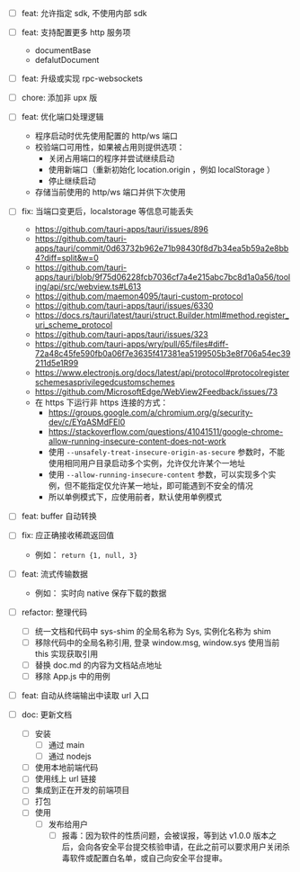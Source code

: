 
- [ ] feat: 允许指定 sdk, 不使用内部 sdk
- [ ] feat: 支持配置更多 http 服务项
  - documentBase
  - defalutDocument
- [ ] feat: 升级或实现 rpc-websockets
- [ ] chore: 添加非 upx 版
- [ ] feat: 优化端口处理逻辑
  - 程序启动时优先使用配置的 http/ws 端口
  - 校验端口可用性，如果被占用则提供选项：
    - 关闭占用端口的程序并尝试继续启动
    - 使用新端口（重新初始化 location.origin ，例如 localStorage ）
    - 停止继续启动
  - 存储当前使用的 http/ws 端口并供下次使用
- [ ] fix: 当端口变更后，localstorage 等信息可能丢失
  - https://github.com/tauri-apps/tauri/issues/896
  - https://github.com/tauri-apps/tauri/commit/0d63732b962e71b98430f8d7b34ea5b59a2e8bb4?diff=split&w=0
  - https://github.com/tauri-apps/tauri/blob/9f75d06228fcb7036cf7a4e215abc7bc8d1a0a56/tooling/api/src/webview.ts#L613
  - https://github.com/maemon4095/tauri-custom-protocol
  - https://github.com/tauri-apps/tauri/issues/6330
  - https://docs.rs/tauri/latest/tauri/struct.Builder.html#method.register_uri_scheme_protocol
  - https://github.com/tauri-apps/tauri/issues/323
  - https://github.com/tauri-apps/wry/pull/65/files#diff-72a48c45fe590fb0a06f7e3635f417381ea5199505b3e8f706a54ec39211d5e1R99
  - https://www.electronjs.org/docs/latest/api/protocol#protocolregisterschemesasprivilegedcustomschemes
  - https://github.com/MicrosoftEdge/WebView2Feedback/issues/73
  - 在 https 下运行非 https 连接的方式：
    - https://groups.google.com/a/chromium.org/g/security-dev/c/EYqASMdFEI0
    - https://stackoverflow.com/questions/41041511/google-chrome-allow-running-insecure-content-does-not-work
    - 使用 `--unsafely-treat-insecure-origin-as-secure` 参数时，不能使用相同用户目录启动多个实例，允许仅允许某个一地址
    - 使用 `--allow-running-insecure-content` 参数，可以实现多个实例，但不能指定仅允许某一地址，即可能遇到不安全的情况
    - 所以单例模式下，应使用前者，默认使用单例模式

- [ ] feat: buffer 自动转换
- [ ] fix: 应正确接收稀疏返回值
  - 例如： `return {1, null, 3}` 
- [ ] feat: 流式传输数据
  - 例如： 实时向 native 保存下载的数据
- [ ] refactor: 整理代码
  - [ ] 统一文档和代码中 sys-shim 的全局名称为 Sys, 实例化名称为 shim
  - [ ] 移除代码中的全局名称引用, 登录 window.msg, window.sys 使用当前 this 实现获取引用
  - [ ] 替换 doc.md 的内容为文档站点地址
  - [ ] 移除 App.js 中的用例
- [ ] feat: 自动从终端输出中读取 url 入口
- [ ] doc: 更新文档
  - [ ] 安装
    - [ ] 通过 main
    - [ ] 通过 nodejs
  - [ ] 使用本地前端代码
  - [ ] 使用线上 url 链接
  - [ ] 集成到正在开发的前端项目
  - [ ] 打包
  - [ ] 使用
    - [ ] 发布给用户
      - [ ] 报毒：因为软件的性质问题，会被误报，等到达 v1.0.0 版本之后，会向各安全平台提交核验申请，在此之前可以要求用户关闭杀毒软件或配置白名单，或自己向安全平台提审。